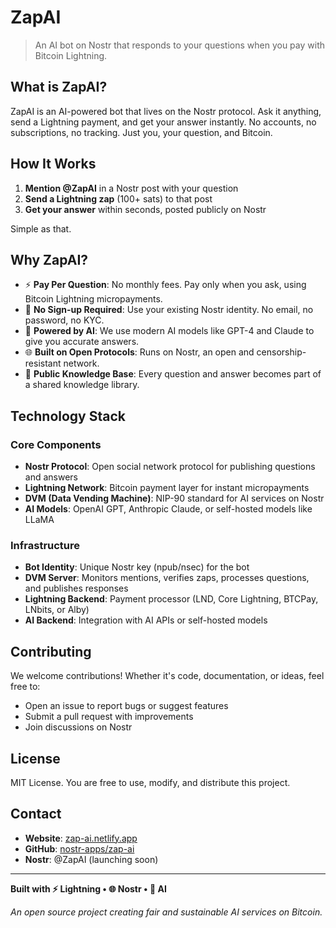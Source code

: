 # ZapAI 

> An AI bot on Nostr that responds to your questions when you pay with Bitcoin Lightning.

## What is ZapAI?

ZapAI is an AI-powered bot that lives on the Nostr protocol. Ask it anything, send a Lightning payment, and get your answer instantly. No accounts, no subscriptions, no tracking. Just you, your question, and Bitcoin.

## How It Works

1. **Mention @ZapAI** in a Nostr post with your question
2. **Send a Lightning zap** (100+ sats) to that post
3. **Get your answer** within seconds, posted publicly on Nostr

Simple as that.

## Why ZapAI?

- ⚡ **Pay Per Question**: No monthly fees. Pay only when you ask, using Bitcoin Lightning micropayments.
- 🔐 **No Sign-up Required**: Use your existing Nostr identity. No email, no password, no KYC.
- 🤖 **Powered by AI**: We use modern AI models like GPT-4 and Claude to give you accurate answers.
- 🌐 **Built on Open Protocols**: Runs on Nostr, an open and censorship-resistant network.
- 📖 **Public Knowledge Base**: Every question and answer becomes part of a shared knowledge library.

## Technology Stack

### Core Components

- **Nostr Protocol**: Open social network protocol for publishing questions and answers
- **Lightning Network**: Bitcoin payment layer for instant micropayments
- **DVM (Data Vending Machine)**: NIP-90 standard for AI services on Nostr
- **AI Models**: OpenAI GPT, Anthropic Claude, or self-hosted models like LLaMA

### Infrastructure

- **Bot Identity**: Unique Nostr key (npub/nsec) for the bot
- **DVM Server**: Monitors mentions, verifies zaps, processes questions, and publishes responses
- **Lightning Backend**: Payment processor (LND, Core Lightning, BTCPay, LNbits, or Alby)
- **AI Backend**: Integration with AI APIs or self-hosted models

## Contributing

We welcome contributions! Whether it's code, documentation, or ideas, feel free to:

- Open an issue to report bugs or suggest features
- Submit a pull request with improvements
- Join discussions on Nostr

## License

MIT License. You are free to use, modify, and distribute this project.

## Contact

- **Website**: [zap-ai.netlify.app](https://zap-ai.netlify.app)
- **GitHub**: [nostr-apps/zap-ai](https://github.com/nostr-apps/zap-ai)
- **Nostr**: @ZapAI (launching soon)

---

**Built with ⚡ Lightning • 🌐 Nostr • 🤖 AI**

*An open source project creating fair and sustainable AI services on Bitcoin.*
